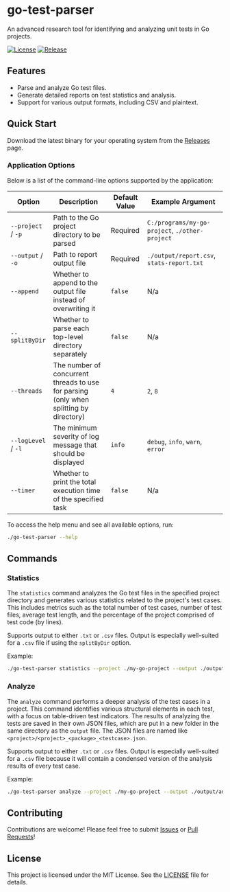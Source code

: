 # go-test-parser

An advanced research tool for identifying and analyzing unit tests in Go projects.

[![License](https://img.shields.io/github/license/maxgreen01/go-test-parser)](LICENSE)
[![Release](https://img.shields.io/github/v/release/maxgreen01/go-test-parser)](https://github.com/maxgreen01/go-test-parser/releases)

## Features

-   Parse and analyze Go test files.
-   Generate detailed reports on test statistics and analysis.
-   Support for various output formats, including CSV and plaintext.

## Quick Start

Download the latest binary for your operating system from the [Releases](https://github.com/maxgreen01/go-test-parser/releases) page.

### Application Options

Below is a list of the command-line options supported by the application:

| Option              | Description                                                                            | Default Value | Example Argument                               |
| ------------------- | -------------------------------------------------------------------------------------- | ------------- | ---------------------------------------------- |
| `--project` / `-p`  | Path to the Go project directory to be parsed                                          | Required      | `C:/programs/my-go-project`, `./other-project` |
| `--output` / `-o`   | Path to report output file                                                             | Required      | `./output/report.csv`, `stats-report.txt`      |
| `--append`          | Whether to append to the output file instead of overwriting it                         | `false`       | N/a                                            |
| `--splitByDir`      | Whether to parse each top-level directory separately                                   | `false`       | N/a                                            |
| `--threads`         | The number of concurrent threads to use for parsing (only when splitting by directory) | `4`           | `2`, `8`                                       |
| `--logLevel` / `-l` | The minimum severity of log message that should be displayed                           | `info`        | `debug`, `info`, `warn`, `error`               |
| `--timer`           | Whether to print the total execution time of the specified task                        | `false`       | N/a                                            |

To access the help menu and see all available options, run:

```bash
./go-test-parser --help
```

## Commands

### Statistics

The `statistics` command analyzes the Go test files in the specified project directory and generates various statistics related to the project's test cases. This includes metrics such as the total number of test cases, number of test files, average test length,
and the percentage of the project comprised of test code (by lines).

Supports output to either `.txt` or `.csv` files. Output is especially well-suited for a `.csv` file if using the `splitByDir` option.

Example:

```bash
./go-test-parser statistics --project ./my-go-project --output ./output/statistics-report.csv
```

### Analyze

The `analyze` command performs a deeper analysis of the test cases in a project. This command identifies various structural elements in each test, with a focus on table-driven test indicators. The results of analyzing the tests are saved in their own JSON files, which are put in a new folder in the same directory as the `output` file. The JSON files are named like `<project>/<project>_<package>_<testcase>.json`.

Supports output to either `.txt` or `.csv` files. Output is especially well-suited for a `.csv` file because it will contain a condensed version of the analysis results of every test case.

Example:

```bash
./go-test-parser analyze --project ./my-go-project --output ./output/analyze-report.csv
```

## Contributing

Contributions are welcome! Please feel free to submit [Issues](https://github.com/maxgreen01/go-test-parser/issues) or [Pull Requests](https://github.com/maxgreen01/go-test-parser/issues)!

## License

This project is licensed under the MIT License. See the [LICENSE](https://github.com/maxgreen01/go-test-parser/blob/main/LICENSE) file for details.
